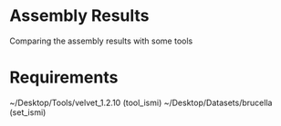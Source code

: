 # Assembly Results
Comparing the assembly results with some tools

# Requirements
~/Desktop/Tools/velvet_1.2.10 (tool_ismi)
~/Desktop/Datasets/brucella   (set_ismi)
